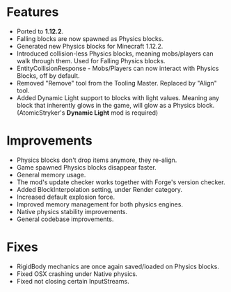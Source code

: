 # Features
* Ported to **1.12.2**.
* Falling blocks are now spawned as Physics blocks.
* Generated new Physics blocks for Minecraft 1.12.2.
* Introduced collision-less Physics blocks, meaning mobs/players can walk through them. Used for Falling Physics blocks.
* EntityCollisionResponse - Mobs/Players can now interact with Physics Blocks, off by default.
* Removed "Remove" tool from the Tooling Master. Replaced by "Align" tool.
* Added Dynamic Light support to blocks with light values. Meaning any block that inherently glows in the game, will glow as a Physics block. (AtomicStryker's **Dynamic Light** mod is required)
# Improvements
* Physics blocks don't drop items anymore, they re-align.
* Game spawned Physics blocks disappear faster.
* General memory usage.
* The mod's update checker works together with Forge's version checker.
* Added BlockInterpolation setting, under Render category.
* Increased default explosion force.
* Improved memory management for both physics engines.
* Native physics stability improvements.
* General codebase improvements.
# Fixes
* RigidBody mechanics are once again saved/loaded on Physics blocks.
* Fixed OSX crashing under Native physics.
* Fixed not closing certain InputStreams.